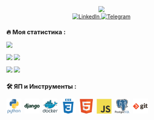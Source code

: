 <div id="header" align="center">
  <img src="https://media.giphy.com/media/pWLSXjkAv1c1gwCB4E/giphy.gif" width="100"/>
  <div id="badges">
  <a href="linkedin.com/GrekF3">
    <img src="https://img.shields.io/badge/LinkedIn-blue?style=for-the-badge&logo=linkedin&logoColor=white" alt="LinkedIn"/>
  </a>
  <a href="https://t.me/GrekF3">
    <img src="https://img.shields.io/badge/telegram-blue?logo=telegram&logoColor=white&style=for-the-badge" alt="Telegram"/>
  </a>
</div>
</div>



### :fire: Моя статистика :

![](http://github-profile-summary-cards.vercel.app/api/cards/profile-details?username=GrekF3&theme=github_dark) 

![](http://github-profile-summary-cards.vercel.app/api/cards/repos-per-language?username=GrekF3&theme=github_dark) ![](http://github-profile-summary-cards.vercel.app/api/cards/most-commit-language?username=GrekF3&theme=github_dark)

![](http://github-profile-summary-cards.vercel.app/api/cards/stats?username=GrekF3&theme=github_dark) ![](http://github-profile-summary-cards.vercel.app/api/cards/productive-time?username=GrekF3&theme=github_dark&utcOffset=8)


### :hammer_and_wrench: ЯП и Инструменты :
<div>
  <img src="https://github.com/devicons/devicon/blob/master/icons/python/python-original-wordmark.svg" title="Python" alt="Python" width="40" height="40"/>&nbsp;
  <img src="https://github.com/devicons/devicon/blob/master/icons/django/django-plain-wordmark.svg" title="Django" alt="Django" width="40" height="40"/>&nbsp;
  <img src="https://github.com/devicons/devicon/blob/master/icons/docker/docker-original-wordmark.svg" title="Docker" alt="Docker" width="40" height="40"/>&nbsp;
  <img src="https://github.com/devicons/devicon/blob/master/icons/css3/css3-plain-wordmark.svg"  title="CSS3" alt="CSS" width="40" height="40"/>&nbsp;
  <img src="https://github.com/devicons/devicon/blob/master/icons/html5/html5-original.svg" title="HTML5" alt="HTML" width="40" height="40"/>&nbsp;
  <img src="https://github.com/devicons/devicon/blob/master/icons/javascript/javascript-original.svg" title="JavaScript" alt="JavaScript" width="40" height="40"/>&nbsp;
  <img src="https://github.com/devicons/devicon/blob/master/icons/postgresql/postgresql-original-wordmark.svg" title="PostgreSql" alt="PostgreSql" width="40" height="40"/>&nbsp;
  <img src="https://github.com/devicons/devicon/blob/master/icons/git/git-original-wordmark.svg" title="Git" **alt="Git" width="40" height="40"/>
</div>
